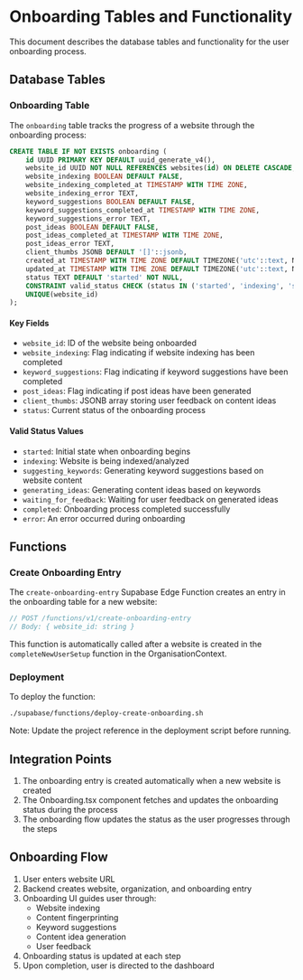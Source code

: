 # Onboarding Tables and Functionality

This document describes the database tables and functionality for the user onboarding process.

## Database Tables

### Onboarding Table

The `onboarding` table tracks the progress of a website through the onboarding process:

```sql
CREATE TABLE IF NOT EXISTS onboarding (
    id UUID PRIMARY KEY DEFAULT uuid_generate_v4(),
    website_id UUID NOT NULL REFERENCES websites(id) ON DELETE CASCADE,
    website_indexing BOOLEAN DEFAULT FALSE,
    website_indexing_completed_at TIMESTAMP WITH TIME ZONE,
    website_indexing_error TEXT,
    keyword_suggestions BOOLEAN DEFAULT FALSE,
    keyword_suggestions_completed_at TIMESTAMP WITH TIME ZONE,
    keyword_suggestions_error TEXT,
    post_ideas BOOLEAN DEFAULT FALSE,
    post_ideas_completed_at TIMESTAMP WITH TIME ZONE,
    post_ideas_error TEXT,
    client_thumbs JSONB DEFAULT '[]'::jsonb,
    created_at TIMESTAMP WITH TIME ZONE DEFAULT TIMEZONE('utc'::text, NOW()) NOT NULL,
    updated_at TIMESTAMP WITH TIME ZONE DEFAULT TIMEZONE('utc'::text, NOW()) NOT NULL,
    status TEXT DEFAULT 'started' NOT NULL,
    CONSTRAINT valid_status CHECK (status IN ('started', 'indexing', 'suggesting_keywords', 'generating_ideas', 'waiting_for_feedback', 'completed', 'error')),
    UNIQUE(website_id)
);
```

#### Key Fields

- `website_id`: ID of the website being onboarded
- `website_indexing`: Flag indicating if website indexing has been completed
- `keyword_suggestions`: Flag indicating if keyword suggestions have been completed
- `post_ideas`: Flag indicating if post ideas have been generated
- `client_thumbs`: JSONB array storing user feedback on content ideas
- `status`: Current status of the onboarding process

#### Valid Status Values

- `started`: Initial state when onboarding begins
- `indexing`: Website is being indexed/analyzed
- `suggesting_keywords`: Generating keyword suggestions based on website content
- `generating_ideas`: Generating content ideas based on keywords
- `waiting_for_feedback`: Waiting for user feedback on generated ideas
- `completed`: Onboarding process completed successfully
- `error`: An error occurred during onboarding

## Functions

### Create Onboarding Entry

The `create-onboarding-entry` Supabase Edge Function creates an entry in the onboarding table for a new website:

```typescript
// POST /functions/v1/create-onboarding-entry
// Body: { website_id: string }
```

This function is automatically called after a website is created in the `completeNewUserSetup` function in the OrganisationContext.

### Deployment

To deploy the function:

```bash
./supabase/functions/deploy-create-onboarding.sh
```

Note: Update the project reference in the deployment script before running.

## Integration Points

1. The onboarding entry is created automatically when a new website is created
2. The Onboarding.tsx component fetches and updates the onboarding status during the process
3. The onboarding flow updates the status as the user progresses through the steps

## Onboarding Flow

1. User enters website URL
2. Backend creates website, organization, and onboarding entry
3. Onboarding UI guides user through:
   - Website indexing
   - Content fingerprinting
   - Keyword suggestions
   - Content idea generation
   - User feedback
4. Onboarding status is updated at each step
5. Upon completion, user is directed to the dashboard 